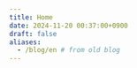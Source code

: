 ```yaml
---
title: Home
date: 2024-11-20 00:37:00+0900
draft: false
aliases:
  - /blog/en # from old blog
---
```


